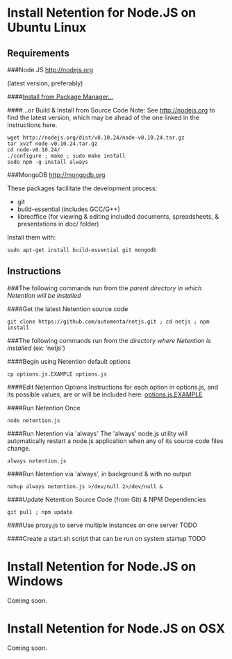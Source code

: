 Install Netention for Node.JS on Ubuntu Linux
=============================================

Requirements
------------

###Node.JS http://nodejs.org

(latest version, preferably)

####[Install from Package Manager...](https://github.com/joyent/node/wiki/Installing-Node.js-via-package-manager)

####...or Build & Install from Source Code
Note: See http://nodejs.org to find the latest version, which may be ahead of the one linked in the instructions here.
```
wget http://nodejs.org/dist/v0.10.24/node-v0.10.24.tar.gz
tar xvzf node-v0.10.24.tar.gz 
cd node-v0.10.24/
./configure ; make ; sudo make install
sudo npm -g install always
```

###MongoDB
http://mongodb.org

These packages facilitate the development process:
*   git
*   build-essential (includes GCC/G++)
*   libreoffice (for viewing & editing included documents, spreadsheets, & presentations in doc/ folder)

Install them with:
```
sudo apt-get install build-essential git mongodb
```

Instructions
------------

###The following commands run from the *parent directory in which Netention will be installed*

####Get the latest Netention source code
```
git clone https://github.com/automenta/netjs.git ; cd netjs ; npm install
```

###The following commands run from the *directory where Netention is installed* (ex: 'netjs')

####Begin using Netention default options
```
cp options.js.EXAMPLE options.js

```


####Edit Netention Options
Instructions for each option in options.js, and its possible values, are or will be included here:
[options.js.EXAMPLE](https://github.com/automenta/netjs/blob/master/options.js.EXAMPLE)


####Run Netention Once
```
node netention.js
```

####Run Netention via 'always'
The 'always' node.js utility will automatically restart a node.js application when any of its source code files change.
```
always netention.js
```

####Run Netention via 'always', in background & with no output
```
nohup always netention.js >/dev/null 2>/dev/null &
```

####Update Netention Source Code (from Git) & NPM Dependencies
```
git pull ; npm update
```

####Use proxy.js to serve multiple instances on one server
TODO

####Create a start.sh script that can be run on system startup
TODO


Install Netention for Node.JS on Windows
========================================
Coming soon.



Install Netention for Node.JS on OSX
========================================
Coming soon.

